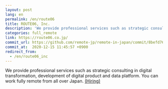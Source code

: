 ```yaml
---
layout: post
lang: en
permalink: /en/route06
title: ROUTE06, Inc.
description: 'We provide professional services such as strategic consulting in digital transformation, development of digital product and data platform. You can work fully remote from all over Japan. (Hiring)'
categories: full_remote
link: https://route06.co.jp/
commit_url: https://github.com/remote-jp/remote-in-japan/commit/8befd768be4ab0e9e147105c063d29d895c72d86
commit_at:  2020-12-15 11:45:57 +0900
redirect_from:
  - /en/route06_inc
---
```


<p>We provide professional services such as strategic consulting in digital transformation, development of digital product and data platform. You can work fully remote from all over Japan. <a href="https://jobs.route06.co.jp/?utm_source=remote-in-japan&utm_medium=website&utm_campaign=en">(Hiring)</a></p>
